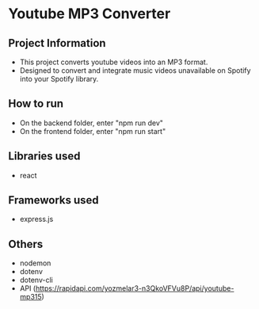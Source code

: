 # Youtube MP3 Converter

## Project Information

- This project converts youtube videos into an MP3 format.
- Designed to convert and integrate music videos unavailable on Spotify into your Spotify library.

## How to run

- On the backend folder, enter "npm run dev"
- On the frontend folder, enter "npm run start"

## Libraries used

- react

## Frameworks used

- express.js

## Others

- nodemon
- dotenv
- dotenv-cli
- API (https://rapidapi.com/yozmelar3-n3QkoVFVu8P/api/youtube-mp315)
